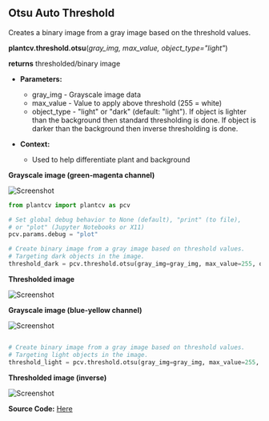 ## Otsu Auto Threshold

Creates a binary image from a gray image based on the threshold values. 

**plantcv.threshold.otsu**(*gray_img, max_value, object_type="light"*)

**returns** thresholded/binary image

- **Parameters:**
    - gray_img - Grayscale image data
    - max_value - Value to apply above threshold (255 = white)
    - object_type - "light" or "dark" (default: "light"). If object is lighter than the background then standard 
    thresholding is done. If object is darker than the background then inverse thresholding is done.
   
- **Context:**
    - Used to help differentiate plant and background

**Grayscale image (green-magenta channel)**

![Screenshot](img/documentation_images/otsu_threshold/original_image1.jpg)


```python
from plantcv import plantcv as pcv

# Set global debug behavior to None (default), "print" (to file), 
# or "plot" (Jupyter Notebooks or X11)
pcv.params.debug = "plot"

# Create binary image from a gray image based on threshold values. 
# Targeting dark objects in the image.
threshold_dark = pcv.threshold.otsu(gray_img=gray_img, max_value=255, object_type='dark')

```

**Thresholded image**

![Screenshot](img/documentation_images/otsu_threshold/thresholded_dark.jpg)

**Grayscale image (blue-yellow channel)**

![Screenshot](img/documentation_images/otsu_threshold/original_image.jpg)

```python

# Create binary image from a gray image based on threshold values. 
# Targeting light objects in the image.
threshold_light = pcv.threshold.otsu(gray_img=gray_img, max_value=255, object_type='light')

```

**Thresholded image (inverse)**

![Screenshot](img/documentation_images/otsu_threshold/thresholded_light.jpg)

**Source Code:** [Here](https://github.com/danforthcenter/plantcv/blob/main/plantcv/plantcv/threshold/threshold_methods.py)
